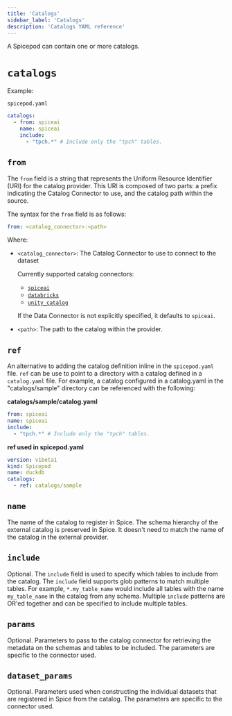 ```yaml
---
title: 'Catalogs'
sidebar_label: 'Catalogs'
description: 'Catalogs YAML reference'
---
```


A Spicepod can contain one or more catalogs.

# `catalogs`

Example:

`spicepod.yaml`

```yaml
catalogs:
  - from: spiceai
    name: spiceai
    include:
      - "tpch.*" # Include only the "tpch" tables.
```

## `from`

The `from` field is a string that represents the Uniform Resource Identifier (URI) for the catalog provider. This URI is composed of two parts: a prefix indicating the Catalog Connector to use, and the catalog path within the source.

The syntax for the `from` field is as follows:

```yaml
from: <catalog_connector>:<path>
```

Where:

- `<catalog_connector>`: The Catalog Connector to use to connect to the dataset

  Currently supported catalog connectors:

  - [`spiceai`](/components/catalogs/spiceai.md)
  - [`databricks`](/components/catalogs/databricks.md)
  - [`unity_catalog`](/components/catalogs/unity-catalog.md)

  If the Data Connector is not explicitly specified, it defaults to `spiceai`.

- `<path>`: The path to the catalog within the provider.

## `ref`

An alternative to adding the catalog definition inline in the `spicepod.yaml` file. `ref` can be use to point to a directory with a catalog defined in a `catalog.yaml` file. For example, a catalog configured in a catalog.yaml in the "catalogs/sample" directory can be referenced with the following:

**catalogs/sample/catalog.yaml**

```yaml
from: spiceai
name: spiceai
include:
  - "tpch.*" # Include only the "tpch" tables.
```

**ref used in spicepod.yaml**

```yaml
version: v1beta1
kind: Spicepod
name: duckdb
catalogs:
  - ref: catalogs/sample
```

## `name`

The name of the catalog to register in Spice. The schema hierarchy of the external catalog is preserved in Spice. It doesn't need to match the name of the catalog in the external provider.

## `include`

Optional. The `include` field is used to specify which tables to include from the catalog. The `include` field supports glob patterns to match multiple tables. For example, `*.my_table_name` would include all tables with the name `my_table_name` in the catalog from any schema. Multiple `include` patterns are OR'ed together and can be specified to include multiple tables.

## `params`

Optional. Parameters to pass to the catalog connector for retrieving the metadata on the schemas and tables to be included. The parameters are specific to the connector used.

## `dataset_params`

Optional. Parameters used when constructing the individual datasets that are registered in Spice from the catalog. The parameters are specific to the connector used.
